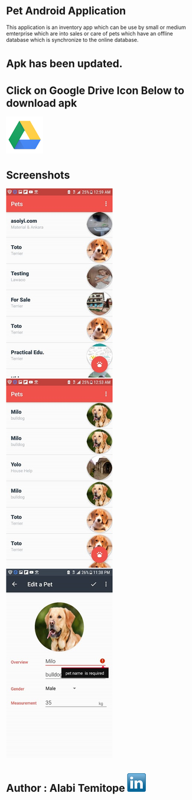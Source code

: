 # Pet Android Application

This application is an inventory app which can be use by small or medium emterprise which are
into sales or care of pets which have an offline database which is synchronize to the online
database.

# Apk has been updated.

# Click on Google Drive Icon Below to download apk
[<img src="scrs/google_drive.png">](https://goo.gl/4hDZfD)



# Screenshots
<img src="scrs/home.png" alt="Home" width="288" height="512">&nbsp;
<img src="scrs/home_two.png" alt="Home List" width="288" height="512">&nbsp;
<img src="scrs/editor_with_pet_input.png" alt="Editor with new input" width="288" height="512">&nbsp;

# Author : Alabi Temitope [<img src="scrs/linkedin-icon.png">](https://www.linkedin.com/in/alabi-temitope-aa036b103/)
